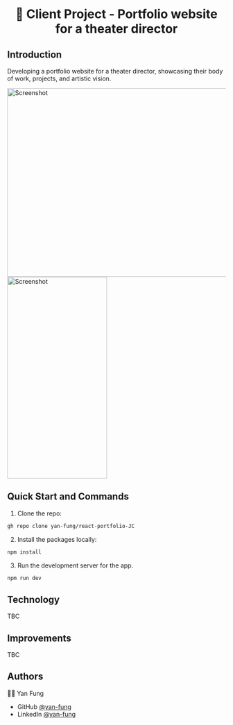 <h1 align="center">
🎥 Client Project - Portfolio website for a theater director
</h1>

## Introduction 
Developing a portfolio website for a theater director, showcasing their body of work, projects, and artistic vision.

<img width="700" height="435" alt="Screenshot" src="https://github.com/yan-fung/react-portfolio-JC/assets/106375522/420f37b8-6c14-4c42-823f-9d36c75553d1"> <img width="230" height="465" alt="Screenshot" src="https://github.com/yan-fung/react-portfolio-JC/assets/106375522/2e7f2ea0-5c7c-456c-bdd6-48f069a47053">

## Quick Start and Commands

1. Clone the repo:

```bash
gh repo clone yan-fung/react-portfolio-JC
```

2. Install the packages locally:

```bash
npm install
```

3. Run the development server for the app.

```bash
npm run dev
```

## Technology
TBC
  
## Improvements
TBC

## Authors
🧑‍🚀 Yan Fung
- GitHub [@yan-fung](https://github.com/yan-fung)
- LinkedIn [@yan-fung](https://www.linkedin.com/in/yan-fung-4082401a4/)
